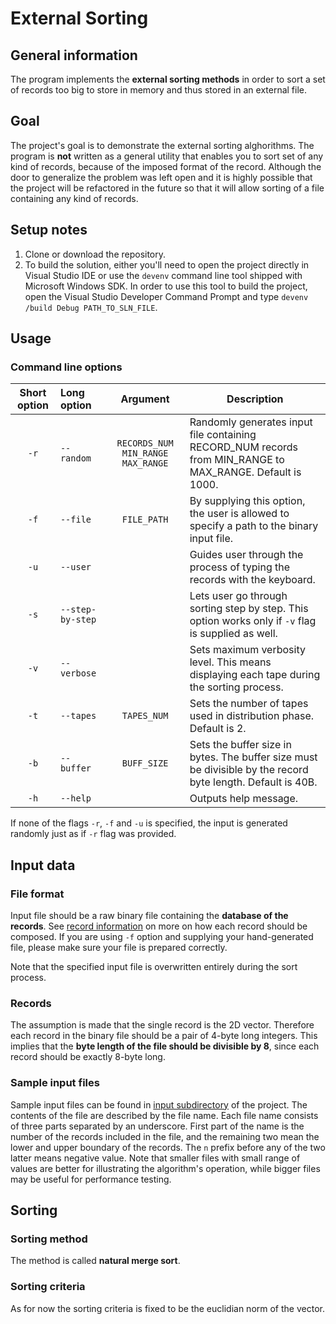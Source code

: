 # External Sorting

## General information
The program implements the **external sorting methods** in order to sort a set of records too big to store in memory and thus stored in an external file.

## Goal
The project's goal is to demonstrate the external sorting alghorithms. The program is **not** written as a general utility that enables you to sort set of any kind of records, because of the imposed format of the record. Although the door to generalize the problem was left open and it is highly possible that the project will be refactored in the future so that it will allow sorting of a file containing any kind of records.

## Setup notes
1. Clone or download the repository.
2. To build the solution, either you'll need to open the project directly in Visual Studio IDE or use the `devenv` command line tool shipped with Microsoft Windows SDK. In order to use this tool to build the project, open the Visual Studio Developer Command Prompt and type `devenv /build Debug PATH_TO_SLN_FILE`.

## Usage

### Command line options
| Short option | Long option      | Argument                                    | Description                                                                                                 |
|:------------:|:-----------------|:-------------------------------------------:|-------------------------------------------------------------------------------------------------------------|
| `-r`         | `--random`       | `RECORDS_NUM` `MIN_RANGE` `MAX_RANGE`       | Randomly generates input file containing RECORD_NUM records from MIN_RANGE to MAX_RANGE. Default is 1000.   |
| `-f`         | `--file`         | `FILE_PATH`                                 | By supplying this option, the user is allowed to specify a path to the binary input file.                   |
| `-u`         | `--user`         |                                             | Guides user through the process of typing the records with the keyboard.                                    |
| `-s`         | `--step-by-step` |                                             | Lets user go through sorting step by step. This option works only if `-v` flag is supplied as well.         |
| `-v`         | `--verbose`      |                                             | Sets maximum verbosity level. This means displaying each tape during the sorting process.                   |
| `-t`         | `--tapes`        | `TAPES_NUM`                                 | Sets the number of tapes used in distribution phase. Default is 2.                                          |
| `-b`         | `--buffer`       | `BUFF_SIZE`                                 | Sets the buffer size in bytes. The buffer size must be divisible by the record byte length. Default is 40B. |
| `-h`         | `--help`         |                                             | Outputs help message.                                                                                       |

If none of the flags `-r`, `-f` and `-u` is specified, the input is generated randomly just as if `-r` flag was provided.

## Input data

### File format

Input file should be a raw binary file containing the **database of the records**. See [record information](###Records) on more on how each record should be composed.
If you are using `-f` option and supplying your hand-generated file, please make sure your file is prepared correctly.

Note that the specified input file is overwritten entirely during the sort process.

### Records
The assumption is made that the single record is the 2D vector. Therefore each record in the binary file should be a pair of 4-byte long integers. This implies that the **byte length of the file should be divisible by 8**, since each record should be exactly 8-byte long.

### Sample input files
Sample input files can be found in [input subdirectory](natural-merge-sort/input) of the project.
The contents of the file are described by the file name. Each file name consists of three parts separated by an underscore. First part of the name is the number of the records included in the file, and the remaining two mean the lower and upper boundary of the records. The `n` prefix before any of the two latter means negative value. Note that smaller files with small range of values are better for illustrating the algorithm's operation, while bigger files may be useful for performance testing.

## Sorting

### Sorting method

The method is called **natural merge sort**.

### Sorting criteria
As for now the sorting criteria is fixed to be the euclidian norm of the vector.

